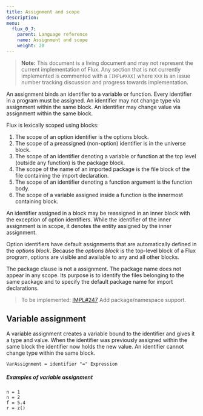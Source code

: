 ```yaml
---
title: Assignment and scope
description:
menu:
  flux_0_7:
    parent: Language reference
    name: Assignment and scope
    weight: 20
---
```


> **Note:** This document is a living document and may not represent the current implementation of Flux.
Any section that is not currently implemented is commented with a `[IMPL#XXX]` where `XXX` is an issue number tracking discussion and progress towards implementation.


An assignment binds an identifier to a variable or function.
Every identifier in a program must be assigned.
An identifier may not change type via assignment within the same block.
An identifier may change value via assignment within the same block.

Flux is lexically scoped using blocks:

1. The scope of an option identifier is the options block.
2. The scope of a preassigned (non-option) identifier is in the universe block.
3. The scope of an identifier denoting a variable or function at the top level (outside any function) is the package block.
4. The scope of the name of an imported package is the file block of the file containing the import declaration.
5. The scope of an identifier denoting a function argument is the function body.
6. The scope of a variable assigned inside a function is the innermost containing block.

An identifier assigned in a block may be reassigned in an inner block with the exception of option identifiers.
While the identifier of the inner assignment is in scope, it denotes the entity assigned by the inner assignment.

Option identifiers have default assignments that are automatically defined in the _options block_.
Because the _options block_ is the top-level block of a Flux program, options are visible and available to any and all other blocks.

The package clause is not a assignment.
The package name does not appear in any scope.
Its purpose is to identify the files belonging to the same package and to specify the default package name for import declarations.


> To be implemented: [IMPL#247](https://github.com/influxdata/platform/issues/247) Add package/namespace support.

## Variable assignment

A variable assignment creates a variable bound to the identifier and gives it a type and value.
When the identifier was previously assigned within the same block the identifier now holds the new value.
An identifier cannot change type within the same block.

```
VarAssignment = identifier "=" Expression
```

##### Examples of variable assignment

```
n = 1
n = 2
f = 5.4
r = z()
```
